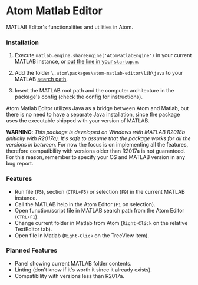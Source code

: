 # Atom Matlab Editor
MATLAB Editor's functionalities and utilities in Atom.

### Installation
1. Execute `matlab.engine.shareEngine('AtomMatlabEngine')` in your current MATLAB instance, or [put the line in your `startup.m`](https://mathworks.com/help/matlab/matlab_env/startup-options.html#brlkmbe-1).

2. Add the folder `\.atom\packages\atom-matlab-editor\lib\java` to your MATLAB [search path](https://mathworks.com/help/matlab/search-path.html).

3. Insert the MATLAB root path and the computer architecture in the package's config (check the config for instructions).

Atom Matlab Editor utilizes Java as a bridge between Atom and Matlab, but there is no need to have a separate Java installation, since the package uses the executable shipped with your version of MATLAB.

__WARNING__: _This package is developed on Windows with MATLAB R2018b (initially with R2017a). It's safe to assume that the package works for all the versions in between._
For now the focus is on implementing all the features, therefore compatibility with versions older than R2017a is not guaranteed. For this reason, remember to specify your OS and MATLAB version in any bug report.

### Features
- Run file (`F5`), section (`CTRL+F5`) or selection (`F9`) in the current MATLAB instance.
- Call the MATLAB help in the Atom Editor (`F1` on selection).
- Open function/script file in MATLAB search path from the Atom Editor (`CTRL+F1`).
- Change current folder in Matlab from Atom (`Right-Click` on the relative TextEditor tab).
- Open file in Matlab (`Right-Click` on the TreeView item).

### Planned Features
- Panel showing current MATLAB folder contents.
- Linting (don't know if it's worth it since it already exists).
- Compatibility with versions less than R2017a.

